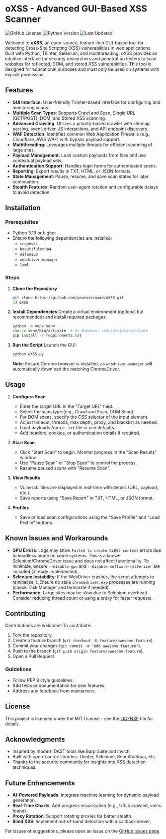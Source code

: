 # oXSS - Advanced GUI-Based XSS Scanner

![GitHub License](https://img.shields.io/github/license/TheOSuite/oXSS)
![Python Version](https://img.shields.io/badge/python-3.13-blue)
![Last Updated](https://img.shields.io/date/2025-07-21)

Welcome to **oXSS**, an open-source, feature-rich GUI-based tool for detecting Cross-Site Scripting (XSS) vulnerabilities in web applications. Built with Python, Tkinter, Selenium, and multithreading, oXSS provides an intuitive interface for security researchers and penetration testers to scan websites for reflected, DOM, and stored XSS vulnerabilities. This tool is designed for educational purposes and must only be used on systems with explicit permission.

## Features

- **GUI Interface**: User-friendly Tkinter-based interface for configuring and monitoring scans.
- **Multiple Scan Types**: Supports Crawl and Scan, Single URL (GET/POST), DOM, and Stored XSS scanning.
- **Advanced Crawling**: Utilizes a priority-based crawler with sitemap parsing, event-driven JS interactions, and API endpoint discovery.
- **WAF Detection**: Identifies common Web Application Firewalls (e.g., Cloudflare, AWS WAF) with bypass payload support.
- **Multithreading**: Leverages multiple threads for efficient scanning of large sites.
- **Payload Management**: Load custom payloads from files and use contextual payload sets.
- **Authentication Support**: Handles login forms for authenticated scans.
- **Reporting**: Export results in TXT, HTML, or JSON formats.
- **State Management**: Pause, resume, and save scan states for later continuation.
- **Stealth Features**: Random user-agent rotation and configurable delays to avoid detection.

## Installation

### Prerequisites
- Python 3.13 or higher
- Ensure the following dependencies are installed:
  - `requests`
  - `beautifulsoup4`
  - `selenium`
  - `webdriver-manager`
  - `lxml`

### Steps
1. **Clone the Repository**
   ```bash
   git clone https://github.com/yourusername/oXSS.git
   cd oXSS
   ```

2. **Install Dependencies**
   Create a virtual environment (optional but recommended) and install required packages:
   ```bash
   python -m venv venv
   source venv/bin/activate  # On Windows: venv\Scripts\activate
   pip install -r requirements.txt
   ```

3. **Run the Script**
   Launch the GUI:
   ```bash
   python oXSS.py
   ```

   **Note**: Ensure Chrome browser is installed, as `webdriver-manager` will automatically download the matching ChromeDriver.

## Usage

1. **Configure Scan**
   - Enter the target URL in the "Target URL" field.
   - Select the scan type (e.g., Crawl and Scan, DOM Scan).
   - For DOM scans, specify the CSS selector of the input element.
   - Adjust timeout, threads, max depth, proxy, and blacklist as needed.
   - Load payloads from a `.txt` file or use defaults.
   - Add headers, cookies, or authentication details if required.

2. **Start Scan**
   - Click "Start Scan" to begin. Monitor progress in the "Scan Results" window.
   - Use "Pause Scan" or "Stop Scan" to control the process.
   - Resume paused scans with "Resume Scan".

3. **View Results**
   - Vulnerabilities are displayed in real-time with details (URL, payload, etc.).
   - Save reports using "Save Report" in TXT, HTML, or JSON format.

4. **Profiles**
   - Save or load scan configurations using the "Save Profile" and "Load Profile" buttons.

## Known Issues and Workarounds

- **GPU Errors**: Logs may show `Failed to create GLES3 context` errors due to headless mode on some systems. This is a known Selenium/ChromeDriver issue and does not affect functionality. To minimize, ensure `--disable-gpu` and `--disable-software-rasterizer` are included (already implemented).
- **Selenium Instability**: If the WebDriver crashes, the script attempts to reinitialize it. Ensure no stale `chromedriver.exe` processes are running (check Task Manager and terminate if needed).
- **Performance**: Large sites may be slow due to Selenium overhead. Consider reducing thread count or using a proxy for faster requests.

## Contributing

Contributions are welcome! To contribute:

1. Fork the repository.
2. Create a feature branch (`git checkout -b feature/awesome-feature`).
3. Commit your changes (`git commit -m "Add awesome feature"`).
4. Push to the branch (`git push origin feature/awesome-feature`).
5. Open a Pull Request.

### Guidelines
- Follow PEP 8 style guidelines.
- Add tests or documentation for new features.
- Address any feedback from maintainers.

## License

This project is licensed under the MIT License - see the [LICENSE](LICENSE) file for details.

## Acknowledgments

- Inspired by modern DAST tools like Burp Suite and Invicti.
- Built with open-source libraries: Tkinter, Selenium, BeautifulSoup, etc.
- Thanks to the security community for insights into XSS detection techniques.

## Future Enhancements

- **AI-Powered Payloads**: Integrate machine learning for dynamic payload generation.
- **Real-Time Charts**: Add progress visualization (e.g., URLs crawled, vulns found).
- **Proxy Rotation**: Support rotating proxies for better stealth.
- **Blind XSS**: Implement out-of-band detection with a callback server.

For issues or suggestions, please open an issue on the [GitHub Issues page](https://github.com/TheOSuite/oXSS/issues).
